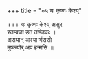 +++
title = "०५ यः कृष्णः केश्य्"

+++
यः कृष्णः केश्य् असुर  
स्तम्बजा उत तण्डिकः ।  
अरायान् अस्या भंससो  
मुष्कयोर् अप हन्मसि ॥